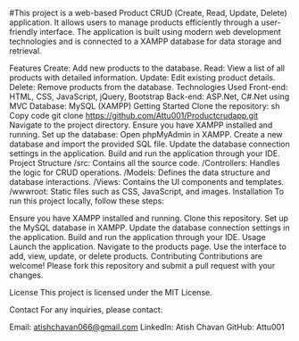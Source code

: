 #This project is a web-based Product CRUD (Create, Read, Update, Delete) application. It allows users to manage products efficiently through a user-friendly interface. The application is built using modern web development technologies and is connected to a XAMPP database for data storage and retrieval.

Features
Create: Add new products to the database.
Read: View a list of all products with detailed information.
Update: Edit existing product details.
Delete: Remove products from the database.
Technologies Used
Front-end: HTML, CSS, JavaScript, jQuery, Bootstrap
Back-end: ASP.Net, C#.Net using MVC
Database: MySQL (XAMPP)
Getting Started
Clone the repository:
sh
Copy code
git clone https://github.com/Attu001/Productcrudapp.git
Navigate to the project directory.
Ensure you have XAMPP installed and running.
Set up the database:
Open phpMyAdmin in XAMPP.
Create a new database and import the provided SQL file.
Update the database connection settings in the application.
Build and run the application through your IDE.
Project Structure
/src: Contains all the source code.
/Controllers: Handles the logic for CRUD operations.
/Models: Defines the data structure and database interactions.
/Views: Contains the UI components and templates.
/wwwroot: Static files such as CSS, JavaScript, and images.
Installation
To run this project locally, follow these steps:

Ensure you have XAMPP installed and running.
Clone this repository.
Set up the MySQL database in XAMPP.
Update the database connection settings in the application.
Build and run the application through your IDE.
Usage
Launch the application.
Navigate to the products page.
Use the interface to add, view, update, or delete products.
Contributing
Contributions are welcome! Please fork this repository and submit a pull request with your changes.

License
This project is licensed under the MIT License.

Contact
For any inquiries, please contact:

Email: atishchavan066@gmail.com
LinkedIn: Atish Chavan
GitHub: Attu001
